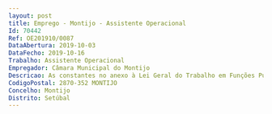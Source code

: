 ```yaml
--- 
layout: post
title: Emprego - Montijo - Assistente Operacional
Id: 70442
Ref: OE201910/0087
DataAbertura: 2019-10-03
DataFecho: 2019-10-16
Trabalho: Assistente Operacional
Empregador: Câmara Municipal do Montijo
Descricao: As constantes no anexo à Lei Geral do Trabalho em Funções Públicas (LTFP), aprovada pela Lei n.º 35 2014 de 20 06, referido no art. 88.º, n.º 2 da mesma lei, ao qual corresponde, respetivamente, o grau 3 de complexidade funcional e as constantes na alteração e aditamento ao Regulamento das Estruturas Flexíveis do Município do Montijo e Mapa de Pessoal e Plano de Recrutamento para o ano 2019   Assegurar as operações de limpeza urbana   Assegurar o serviço de limpeza urbana, desmatação e recolha de entulhos e outros materiais   Varredura e limpeza das ruas com a utilização dos meios necessários    Efetuar a varredura manual e mecânica, contentores e recolha de lixo grosso
CodigoPostal: 2870-352 MONTIJO
Concelho: Montijo
Distrito: Setúbal
--- 
```

